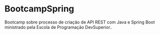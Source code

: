 # BootcampSpring
 Bootcamp sobre processo de criação de API REST com Java e Spring Boot ministrado pela Escola de Programação DevSuperior..
